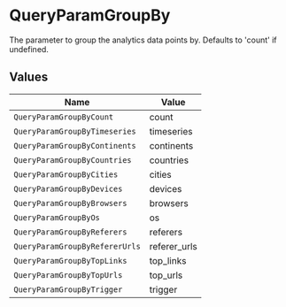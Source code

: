 # QueryParamGroupBy

The parameter to group the analytics data points by. Defaults to 'count' if undefined.


## Values

| Name                           | Value                          |
| ------------------------------ | ------------------------------ |
| `QueryParamGroupByCount`       | count                          |
| `QueryParamGroupByTimeseries`  | timeseries                     |
| `QueryParamGroupByContinents`  | continents                     |
| `QueryParamGroupByCountries`   | countries                      |
| `QueryParamGroupByCities`      | cities                         |
| `QueryParamGroupByDevices`     | devices                        |
| `QueryParamGroupByBrowsers`    | browsers                       |
| `QueryParamGroupByOs`          | os                             |
| `QueryParamGroupByReferers`    | referers                       |
| `QueryParamGroupByRefererUrls` | referer_urls                   |
| `QueryParamGroupByTopLinks`    | top_links                      |
| `QueryParamGroupByTopUrls`     | top_urls                       |
| `QueryParamGroupByTrigger`     | trigger                        |